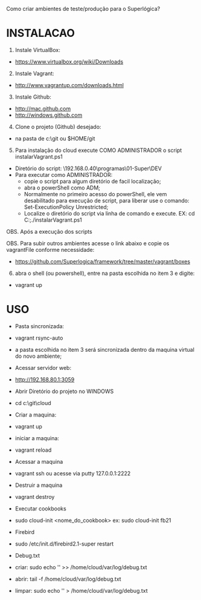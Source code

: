 Como criar ambientes de teste/produção para o Superlógica?

# INSTALACAO 

1. Instale VirtualBox:
 - https://www.virtualbox.org/wiki/Downloads

2. Instale Vagrant:
 - http://www.vagrantup.com/downloads.html

3. Instale Github:
 - http://mac.github.com
 - http://windows.github.com

4. Clone o projeto (Github) desejado: 
 - na pasta de c:\git ou $HOME/git

5. Para instalação do cloud execute COMO ADMINISTRADOR o script instalarVagrant.ps1
 - Diretório do script: \\192.168.0.40\programas\01-Super\DEV
 - Para executar como ADMINISTRADOR:
   - copie o script para algum diretório de facil localização;
   - abra o powerShell como ADM;
   - Normalmente no primeiro acesso do powerShell, ele vem desabilitado para execução de script, para liberar use o comando: Set-ExecutionPolicy Unrestricted;
   - Localize o diretório do script via linha de comando e execute. EX: cd C:\;./instalarVagrant.ps1
 
OBS. Após a execução dos scripts 

OBS. Para subir outros ambientes acesse o link abaixo e copie os vagrantFile conforme necessidade:
 - https://github.com/Superlogica/framework/tree/master/vagrant/boxes


6. abra o shell (ou powershell), entre na pasta escolhida no item 3 e digite:
 - vagrant up





# USO

- Pasta sincronizada:
 - vagrant rsync-auto
 - a pasta escolhida no item 3 será sincronizada dentro da maquina virtual do novo ambiente;

- Acessar servidor web: 
 - http://192.168.80.1:3059
 
- Abrir Diretório do projeto no WINDOWS
 - cd c:\git\cloud

- Criar a maquina:
 - vagrant up 

- iniciar a maquina:
 - vagrant reload 

- Acessar a maquina
 - vagrant ssh ou acesse via putty 127.0.0.1:2222 

- Destruir a maquina
 - vagrant destroy

- Executar cookbooks
 -  sudo cloud-init <nome_do_cookbook>
 ex: sudo cloud-init fb21

- Firebird
 - sudo /etc/init.d/firebird2.1-super restart

- Debug.txt
 - criar: sudo echo '' >> /home/cloud/var/log/debug.txt
 - abrir: tail -f /home/cloud/var/log/debug.txt
 - limpar: sudo echo '' > /home/cloud/var/log/debug.txt





